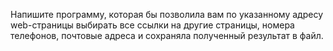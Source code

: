 Напишите программу, которая бы позволила вам по указанному адресу web-страницы выбирать все ссылки на другие страницы, номера телефонов, почтовые адреса и сохраняла полученный результат в файл. 
